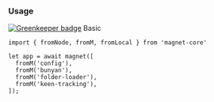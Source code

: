 ### Usage

[![Greenkeeper badge](https://badges.greenkeeper.io/Magnetjs/magnet-keen-tracking.svg)](https://greenkeeper.io/)
Basic
```
import { fromNode, fromM, fromLocal } from 'magnet-core'

let app = await magnet([
  fromM('config'),
  fromM('bunyan'),
  fromM('folder-loader'),
  fromM('keen-tracking'),
]);
```
